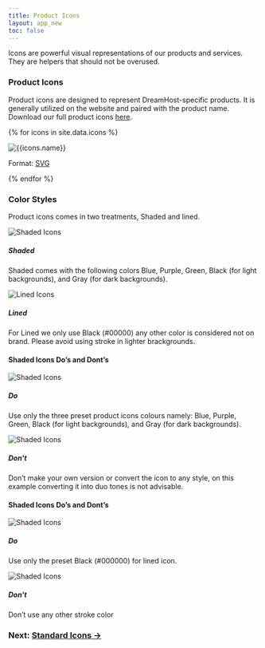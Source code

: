 ```yaml
---
title: Product Icons
layout: app_new
toc: false
---
```


<div class="container-fluid p-0">

<p class="m-bottom-4">Icons are powerful visual representations of our products and services. They are helpers that should not be overused. </p>
<h3 class="m-bottom-2 t-bold">Product Icons</h3>
<p>Product icons are designed to represent DreamHost-specific products. It is generally utilized on the website and paired with the product name. Download our full product icons <a href="{{site.baseurl}}/assets/downloads/icons/product/all-product-icons.svg" alt="All Product Icons" download>here</a>.</p>
 <div class="row m-bottom-4">


{% for icons in site.data.icons %}
  <div class="col-6 col-md-3">
  <div class="bg-c-g100 rounded-top">
   <img class="flex m-auto p-2 w-100" src="{{site.baseurl}}/assets/images/icons_new/product/display/{{icons.url}}" alt="{{icons.name}}" />
   </div>
   <p class="rounded-bottom p-2 bg-c-b300 t-center t-c-w100 ">Format: <a class="t-c-w100"  href ="{{site.baseurl}}/assets/downloads/icons_new/product/{{icons.url}}" download>SVG</a> </p>
  </div>
  {% endfor %}   

 </div>
  <div class="bg-c-g100  p-4 p-bottom-0  rounded-container">
  <h3 class="m-bottom-2 t-bold">Color Styles</h3>
  <p>Product icons comes in two treatments, Shaded and lined.</p>
   <div class="row m-bottom-4 ">
    <div class="col-12 col-md-6">
     <div class= "Card bg-c-w100 rounded-container p-0 ">
      <div class= "p-4">
       <img class="flex m-0 w-100" src="{{site.baseurl}}/assets/images/icons_new/product/samples/shaded.svg" alt="Shaded Icons" />
      </div>
   <div class="border-c-g200 border-top-3 border-solid p-4">
 <h5 class="t-bold">Shaded</h5>
      <p>Shaded comes with the following colors Blue, Purple, Green, Black (for light backgrounds), and Gray (for dark backgrounds).</p>
     </div>
  </div>
    </div>
    <div class="col-12 col-md-6">
     <div class= "Card bg-c-w100 rounded-container p-0 ">
      <div class= "p-4">
       <img class="flex m-0 w-100" src="{{site.baseurl}}/assets/images/icons_new/product/samples/lined.svg" alt="Lined Icons" />
      </div>
   <div class="border-c-g200 border-top-3 border-solid p-4">
 <h5 class="t-bold">Lined</h5>
      <p>For Lined we only use Black (#00000) any other color is considered not on brand. Please avoid using stroke in lighter brackgrounds.</p>
   </div>
     </div>
    </div>
  </div>
  <h4 class="m-bottom-2 t-bold">Shaded Icons Do’s and Dont’s</h4>
   <div class="row m-bottom-4">
    <div class="col-12 col-md-6">
     <div class= "Card bg-c-w100 rounded-container p-0 ">
      <div class= "p-4">
       <img class="flex m-auto" src="{{site.baseurl}}/assets/images/icons_new/product/samples/shared_green_sample.svg" alt="Shaded Icons" />
      </div>
      <div class="border-c-b300 border-top-3 border-solid p-4">
      <h5 class="t-bold t-c-b300">Do</h5>
      <p>
      Use only the three preset product icons colours namely: Blue, Purple, Green, Black (for light backgrounds), and Gray (for dark backgrounds).</p>
      </div>
     </div>
    </div>
      <div class="col-12 col-md-6">
     <div class= "Card bg-c-w100 rounded-container p-0 ">
      <div class= "p-4">
       <img class="flex m-auto" src="{{site.baseurl}}/assets/images/icons_new/product/samples/shared_don't_sample.svg" alt="Shaded Icons" />
      </div>
      <div class="border-c-r300 border-top-3 border-solid p-4">
      <h5 class="t-bold t-c-r300">Don't</h5>
      <p>
      Don’t make your own version or convert the icon to any style, on this example converting it into duo tones is not advisable.</p>
      </div>
     </div>
   </div>
      </div>
	  <h4 class="m-bottom-2 t-bold">Shaded Icons Do’s and Dont’s</h4>
   <div class="row m-bottom-4 ">
    <div class="col-12 col-md-6">
     <div class= "Card bg-c-w100 rounded-container p-0 ">
      <div class= "p-4">
       <img class="flex m-auto" src="{{site.baseurl}}/assets/images/icons_new/product/samples/vps_lined_sample.svg" alt="Shaded Icons" />
      </div>
      <div class="border-c-b300 border-top-3 border-solid p-4">
      <h5 class="t-bold t-c-b300">Do</h5>
      <p>
      Use only the preset Black (#000000) for lined icon.</p>
      </div>
     </div>
    </div>
      <div class="col-12 col-md-6">
     <div class= "Card bg-c-w100 rounded-container p-0 ">
      <div class= "p-4">
       <img class="flex m-auto" src="{{site.baseurl}}/assets/images/icons_new/product/samples/vps_lined_don't_sample.svg" alt="Shaded Icons" />
      </div>
      <div class="border-c-r300 border-top-3 border-solid p-4">
      <h5 class="t-bold t-c-r300">Don't</h5>
      <p>
      Don’t use any other stroke color</p>
      </div>
     </div>
  </div>

 </div>

</div>
<h3 class ="t-bold t-right m-0">  Next: <a href="{{site.baseurl}}/iconography/standard/">Standard Icons  →</a></h3> 

